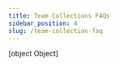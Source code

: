 ```yaml
---
title: Team Collections FAQs
sidebar_position: 4
slug: /team-collection-faq
---
```



[object Object]